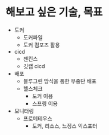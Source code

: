 # 해보고 싶은 기술, 목표
- 도커
	- 도커파일
	- 도커 컴포즈 활용
- cicd
    - 젠킨스
    - 깃랩 cicd
- 배포
    - 블루그린 방식을 통한 무중단 배포
    - 헬스체크
        - 도커 이용
        - 스프링 이용
- 모니터링
	- 프로메테우스
		- 도커, 리소스, 느징스 익스포터